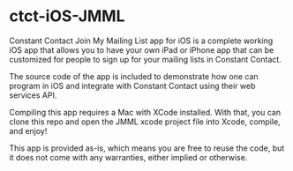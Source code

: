 ctct-iOS-JMML
=============

Constant Contact Join My Mailing List app for iOS is a complete working iOS app that allows you to have your own iPad or iPhone app that can be customized for people to sign up for your mailing lists in Constant Contact.

The source code of the app is  included to demonstrate how one can program in iOS and integrate with Constant Contact using their web services API.  

Compiling this app requires a Mac with XCode installed.  With that, you can clone this repo and open the JMML xcode project file into Xcode, compile, and enjoy!

This app is provided as-is, which means you are free to reuse the code, but it does not come with any warranties, either implied or otherwise.